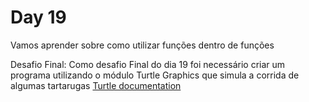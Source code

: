 # Day 19
Vamos aprender sobre como utilizar funções dentro de funções

Desafio Final:
Como desafio Final do dia 19 foi necessário criar um programa utilizando o módulo Turtle Graphics que simula a corrida de algumas tartarugas
[Turtle documentation](https://docs.python.org/3/library/turtle.html)